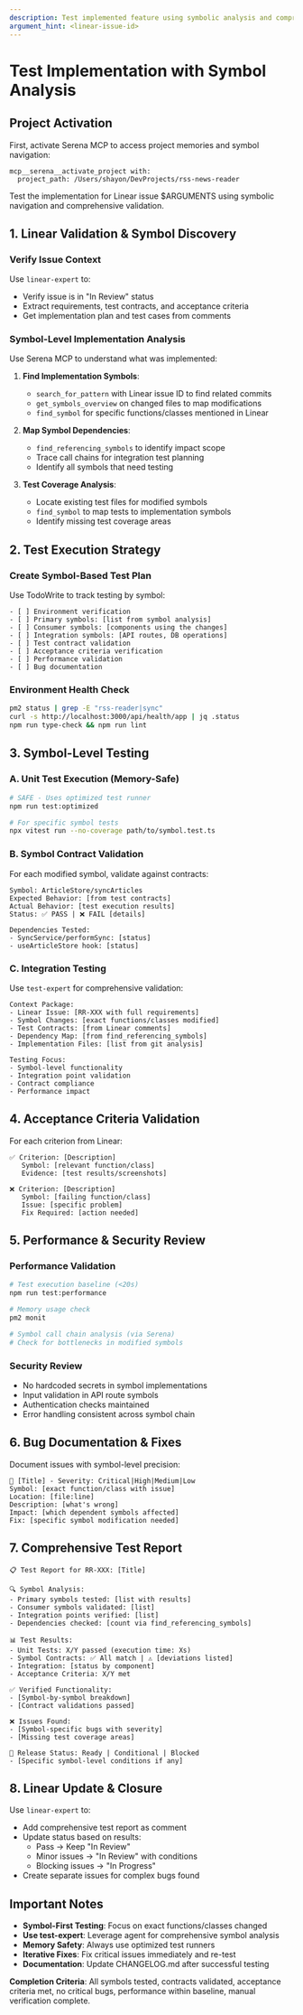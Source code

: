 ```yaml
---
description: Test implemented feature using symbolic analysis and comprehensive validation against Linear acceptance criteria
argument_hint: <linear-issue-id>
---
```


# Test Implementation with Symbol Analysis

## Project Activation

First, activate Serena MCP to access project memories and symbol navigation:

```
mcp__serena__activate_project with:
  project_path: /Users/shayon/DevProjects/rss-news-reader
```

Test the implementation for Linear issue $ARGUMENTS using symbolic navigation and comprehensive validation.

## 1. Linear Validation & Symbol Discovery

### Verify Issue Context

Use `linear-expert` to:

- Verify issue is in "In Review" status
- Extract requirements, test contracts, and acceptance criteria
- Get implementation plan and test cases from comments

### Symbol-Level Implementation Analysis

Use Serena MCP to understand what was implemented:

1. **Find Implementation Symbols**:
   - `search_for_pattern` with Linear issue ID to find related commits
   - `get_symbols_overview` on changed files to map modifications
   - `find_symbol` for specific functions/classes mentioned in Linear

2. **Map Symbol Dependencies**:
   - `find_referencing_symbols` to identify impact scope
   - Trace call chains for integration test planning
   - Identify all symbols that need testing

3. **Test Coverage Analysis**:
   - Locate existing test files for modified symbols
   - `find_symbol` to map tests to implementation symbols
   - Identify missing test coverage areas

## 2. Test Execution Strategy

### Create Symbol-Based Test Plan

Use TodoWrite to track testing by symbol:

```
- [ ] Environment verification
- [ ] Primary symbols: [list from symbol analysis]
- [ ] Consumer symbols: [components using the changes]
- [ ] Integration symbols: [API routes, DB operations]
- [ ] Test contract validation
- [ ] Acceptance criteria verification
- [ ] Performance validation
- [ ] Bug documentation
```

### Environment Health Check

```bash
pm2 status | grep -E "rss-reader|sync"
curl -s http://localhost:3000/api/health/app | jq .status
npm run type-check && npm run lint
```

## 3. Symbol-Level Testing

### A. Unit Test Execution (Memory-Safe)

```bash
# SAFE - Uses optimized test runner
npm run test:optimized

# For specific symbol tests
npx vitest run --no-coverage path/to/symbol.test.ts
```

### B. Symbol Contract Validation

For each modified symbol, validate against contracts:

```
Symbol: ArticleStore/syncArticles
Expected Behavior: [from test contracts]
Actual Behavior: [test execution results]
Status: ✅ PASS | ❌ FAIL [details]

Dependencies Tested:
- SyncService/performSync: [status]
- useArticleStore hook: [status]
```

### C. Integration Testing

Use `test-expert` for comprehensive validation:

```
Context Package:
- Linear Issue: [RR-XXX with full requirements]
- Symbol Changes: [exact functions/classes modified]
- Test Contracts: [from Linear comments]
- Dependency Map: [from find_referencing_symbols]
- Implementation Files: [list from git analysis]

Testing Focus:
- Symbol-level functionality
- Integration point validation
- Contract compliance
- Performance impact
```

## 4. Acceptance Criteria Validation

For each criterion from Linear:

```
✅ Criterion: [Description]
   Symbol: [relevant function/class]
   Evidence: [test results/screenshots]

❌ Criterion: [Description]
   Symbol: [failing function/class]
   Issue: [specific problem]
   Fix Required: [action needed]
```

## 5. Performance & Security Review

### Performance Validation

```bash
# Test execution baseline (<20s)
npm run test:performance

# Memory usage check
pm2 monit

# Symbol call chain analysis (via Serena)
# Check for bottlenecks in modified symbols
```

### Security Review

- No hardcoded secrets in symbol implementations
- Input validation in API route symbols
- Authentication checks maintained
- Error handling consistent across symbol chain

## 6. Bug Documentation & Fixes

Document issues with symbol-level precision:

```
🐛 [Title] - Severity: Critical|High|Medium|Low
Symbol: [exact function/class with issue]
Location: [file:line]
Description: [what's wrong]
Impact: [which dependent symbols affected]
Fix: [specific symbol modification needed]
```

## 7. Comprehensive Test Report

```
📋 Test Report for RR-XXX: [Title]

🔍 Symbol Analysis:
- Primary symbols tested: [list with results]
- Consumer symbols validated: [list]
- Integration points verified: [list]
- Dependencies checked: [count via find_referencing_symbols]

📊 Test Results:
- Unit Tests: X/Y passed (execution time: Xs)
- Symbol Contracts: ✅ All match | ⚠️ [deviations listed]
- Integration: [status by component]
- Acceptance Criteria: X/Y met

✅ Verified Functionality:
- [Symbol-by-symbol breakdown]
- [Contract validations passed]

❌ Issues Found:
- [Symbol-specific bugs with severity]
- [Missing test coverage areas]

🚀 Release Status: Ready | Conditional | Blocked
- [Specific symbol-level conditions if any]
```

## 8. Linear Update & Closure

Use `linear-expert` to:

- Add comprehensive test report as comment
- Update status based on results:
  - Pass → Keep "In Review"
  - Minor issues → "In Review" with conditions
  - Blocking issues → "In Progress"
- Create separate issues for complex bugs found

## Important Notes

- **Symbol-First Testing**: Focus on exact functions/classes changed
- **Use test-expert**: Leverage agent for comprehensive symbol analysis
- **Memory Safety**: Always use optimized test runners
- **Iterative Fixes**: Fix critical issues immediately and re-test
- **Documentation**: Update CHANGELOG.md after successful testing

**Completion Criteria**: All symbols tested, contracts validated, acceptance criteria met, no critical bugs, performance within baseline, manual verification complete.
